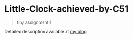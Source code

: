 # Little-Clock-achieved-by-C51
> tiny assignment!!

Detailed description available at [my blog](https://blog.csdn.net/gy_Rick/article/details/105356340)
